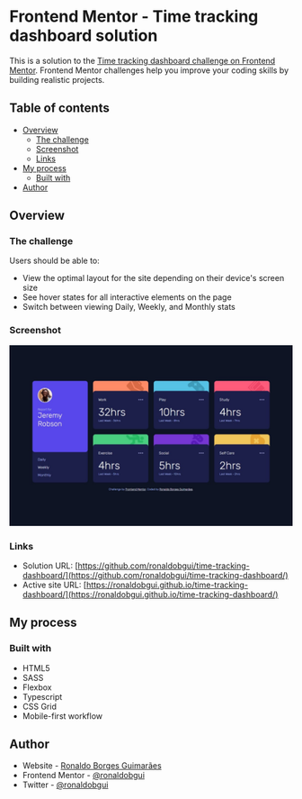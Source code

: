 # Frontend Mentor - Time tracking dashboard solution

This is a solution to the [Time tracking dashboard challenge on Frontend Mentor](https://www.frontendmentor.io/challenges/time-tracking-dashboard-UIQ7167Jw). Frontend Mentor challenges help you improve your coding skills by building realistic projects.

## Table of contents

- [Overview](#overview)
  - [The challenge](#the-challenge)
  - [Screenshot](#screenshot)
  - [Links](#links)
- [My process](#my-process)
  - [Built with](#built-with)
- [Author](#author)

## Overview

### The challenge

Users should be able to:

- View the optimal layout for the site depending on their device's screen size
- See hover states for all interactive elements on the page
- Switch between viewing Daily, Weekly, and Monthly stats

### Screenshot

![screenshot](./screenshot.png)

### Links

- Solution URL: [https://github.com/ronaldobgui/time-tracking-dashboard/](https://github.com/ronaldobgui/time-tracking-dashboard/)
- Active site URL: [https://ronaldobgui.github.io/time-tracking-dashboard/](https://ronaldobgui.github.io/time-tracking-dashboard/)

## My process

### Built with

- HTML5
- SASS
- Flexbox
- Typescript
- CSS Grid
- Mobile-first workflow

## Author

- Website - [Ronaldo Borges Guimarães](https://ronaldobgui.github.io/ronaldobgui/)
- Frontend Mentor - [@ronaldobgui](https://www.frontendmentor.io/profile/ronaldobgui/)
- Twitter - [@ronaldobgui](https://twitter.com/ronaldobgui/)
